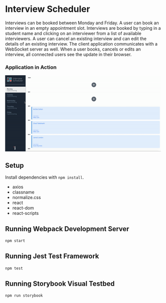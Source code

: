 # Interview Scheduler

Interviews can be booked between Monday and Friday. A user can book an interview in an empty appointment slot. Interviews are booked by typing in a student name and clicking on an interviewer from a list of available interviewers. A user can cancel an existing interview and can edit the details of an existing interview. The client application communicates with a WebSocket server as well. When a user books, cancels or edits an interview, all connected users see the update in their browser.

### Application in Action

![Application in action](https://github.com/Ahana15/scheduler/blob/master/interviewSchduler.gif?raw=true)

## Setup

Install dependencies with `npm install`.

- axios
- classname
- normalize.css
- react
- react-dom
- react-scripts

## Running Webpack Development Server

```sh
npm start
```

## Running Jest Test Framework

```sh
npm test
```

## Running Storybook Visual Testbed

```sh
npm run storybook
```

